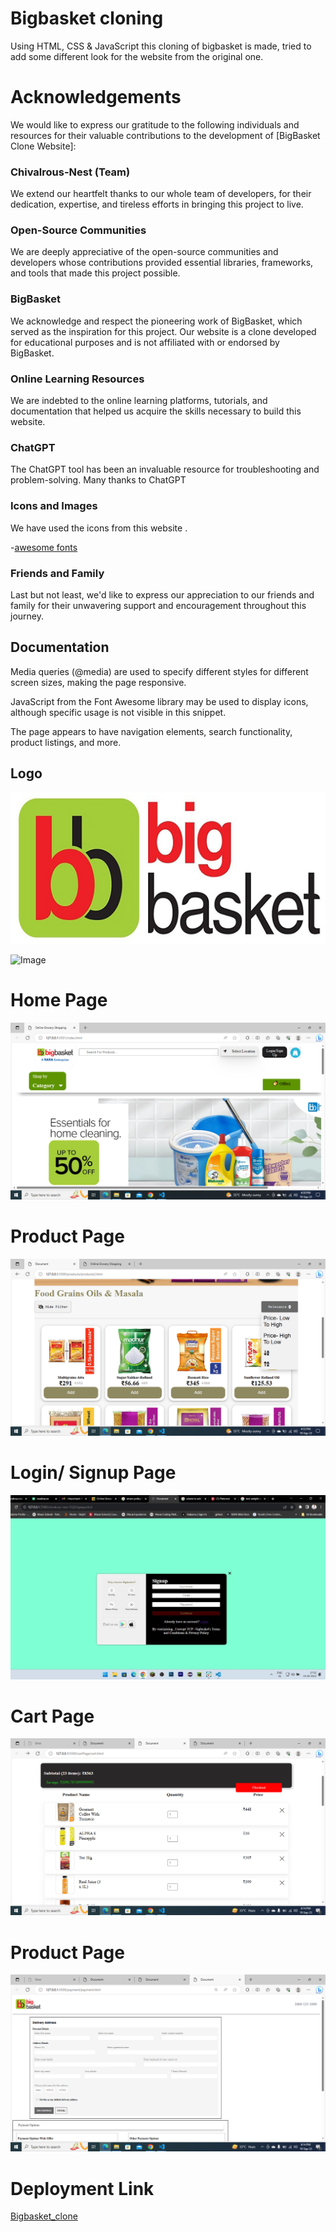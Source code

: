 # Bigbasket cloning

Using HTML, CSS & JavaScript this cloning of bigbasket is made, tried to add some different look for the website from the original one.



# Acknowledgements

We would like to express our gratitude to the following individuals and resources for their valuable contributions to the development of [BigBasket Clone Website]:

### Chivalrous-Nest (Team)
 We extend our heartfelt thanks to our whole team of developers, for their dedication, expertise, and tireless efforts in bringing this project to live.

### Open-Source Communities
 We are deeply appreciative of the open-source communities and developers whose contributions provided essential libraries, frameworks, and tools that made this project possible.

### BigBasket
We acknowledge and respect the pioneering work of BigBasket, which served as the inspiration for this project. Our website is a clone developed for educational purposes and is not affiliated with or endorsed by BigBasket.

### Online Learning Resources
We are indebted to the online learning platforms, tutorials, and documentation that helped us acquire the skills necessary to build this website.

### ChatGPT
The ChatGPT tool has been an invaluable resource for troubleshooting and problem-solving. Many thanks to ChatGPT

### Icons and Images
We have used the icons from this website . 

-[awesome fonts](https://www.google.com/search?q=font+awesome+icons&oq=font&aqs=chrome.0.69i59j69i57j0i131i433i512j69i60l2j0i131i433i512j69i60l2j0i131i433i512l2.1688j0j7&client=ms-android-xiaomi-rvo2&sourceid=chrome-mobile&ie=UTF-8) 


### Friends and Family
Last but not least, we'd like to express our appreciation to our friends and family for their unwavering support and encouragement throughout this journey.


## Documentation

Media queries (@media) are used to specify different styles for different screen sizes, making the page responsive.

JavaScript from the Font Awesome library may be used to display icons, although specific usage is not visible in this snippet.

The page appears to have navigation elements, search functionality, product listings, and more.
## Logo

![Image](bigbasket_logo.png)


![Image](https://cdn-icons-png.flaticon.com/128/9453/9453946.png)

# Home Page
![Image](<Screenshot (61).png>)


# Product Page

![Image](<Screenshot (63).png>)

# Login/ Signup Page

![Image](signupPage.png.jpeg)

# Cart Page

![Image](<Screenshot (64).png>)

# Product Page

![Image](<Screenshot (65).png>)

# Deployment Link
[Bigbasket_clone](https://650af7ea636e3d60951f8a4e--timely-haupia-9e0346.netlify.app/cartpage/cart)

